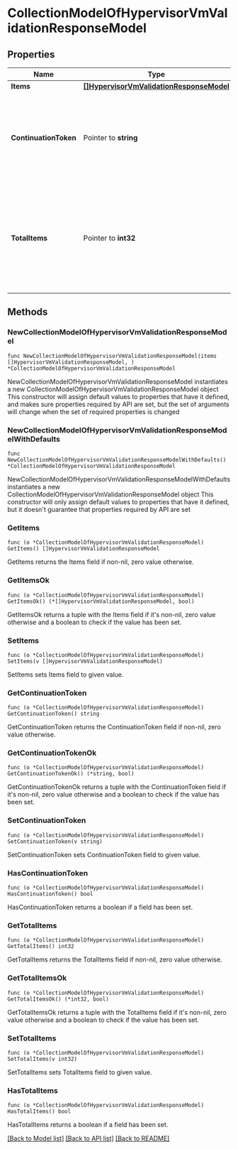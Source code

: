 # CollectionModelOfHypervisorVmValidationResponseModel

## Properties

Name | Type | Description | Notes
------------ | ------------- | ------------- | -------------
**Items** | [**[]HypervisorVmValidationResponseModel**](HypervisorVmValidationResponseModel.md) | List of items. | 
**ContinuationToken** | Pointer to **string** | If present, indicates to the caller that the query was not complete, and they should call the API again specifying the continuation token as a query parameter. | [optional] 
**TotalItems** | Pointer to **int32** | Indicates the total number of items in the collection, which may be more than the number of Items returned, if there is a ContinuationToken.  Only returned in the response to &#x60;$search&#x60; APIs. | [optional] 

## Methods

### NewCollectionModelOfHypervisorVmValidationResponseModel

`func NewCollectionModelOfHypervisorVmValidationResponseModel(items []HypervisorVmValidationResponseModel, ) *CollectionModelOfHypervisorVmValidationResponseModel`

NewCollectionModelOfHypervisorVmValidationResponseModel instantiates a new CollectionModelOfHypervisorVmValidationResponseModel object
This constructor will assign default values to properties that have it defined,
and makes sure properties required by API are set, but the set of arguments
will change when the set of required properties is changed

### NewCollectionModelOfHypervisorVmValidationResponseModelWithDefaults

`func NewCollectionModelOfHypervisorVmValidationResponseModelWithDefaults() *CollectionModelOfHypervisorVmValidationResponseModel`

NewCollectionModelOfHypervisorVmValidationResponseModelWithDefaults instantiates a new CollectionModelOfHypervisorVmValidationResponseModel object
This constructor will only assign default values to properties that have it defined,
but it doesn't guarantee that properties required by API are set

### GetItems

`func (o *CollectionModelOfHypervisorVmValidationResponseModel) GetItems() []HypervisorVmValidationResponseModel`

GetItems returns the Items field if non-nil, zero value otherwise.

### GetItemsOk

`func (o *CollectionModelOfHypervisorVmValidationResponseModel) GetItemsOk() (*[]HypervisorVmValidationResponseModel, bool)`

GetItemsOk returns a tuple with the Items field if it's non-nil, zero value otherwise
and a boolean to check if the value has been set.

### SetItems

`func (o *CollectionModelOfHypervisorVmValidationResponseModel) SetItems(v []HypervisorVmValidationResponseModel)`

SetItems sets Items field to given value.


### GetContinuationToken

`func (o *CollectionModelOfHypervisorVmValidationResponseModel) GetContinuationToken() string`

GetContinuationToken returns the ContinuationToken field if non-nil, zero value otherwise.

### GetContinuationTokenOk

`func (o *CollectionModelOfHypervisorVmValidationResponseModel) GetContinuationTokenOk() (*string, bool)`

GetContinuationTokenOk returns a tuple with the ContinuationToken field if it's non-nil, zero value otherwise
and a boolean to check if the value has been set.

### SetContinuationToken

`func (o *CollectionModelOfHypervisorVmValidationResponseModel) SetContinuationToken(v string)`

SetContinuationToken sets ContinuationToken field to given value.

### HasContinuationToken

`func (o *CollectionModelOfHypervisorVmValidationResponseModel) HasContinuationToken() bool`

HasContinuationToken returns a boolean if a field has been set.

### GetTotalItems

`func (o *CollectionModelOfHypervisorVmValidationResponseModel) GetTotalItems() int32`

GetTotalItems returns the TotalItems field if non-nil, zero value otherwise.

### GetTotalItemsOk

`func (o *CollectionModelOfHypervisorVmValidationResponseModel) GetTotalItemsOk() (*int32, bool)`

GetTotalItemsOk returns a tuple with the TotalItems field if it's non-nil, zero value otherwise
and a boolean to check if the value has been set.

### SetTotalItems

`func (o *CollectionModelOfHypervisorVmValidationResponseModel) SetTotalItems(v int32)`

SetTotalItems sets TotalItems field to given value.

### HasTotalItems

`func (o *CollectionModelOfHypervisorVmValidationResponseModel) HasTotalItems() bool`

HasTotalItems returns a boolean if a field has been set.


[[Back to Model list]](../README.md#documentation-for-models) [[Back to API list]](../README.md#documentation-for-api-endpoints) [[Back to README]](../README.md)


